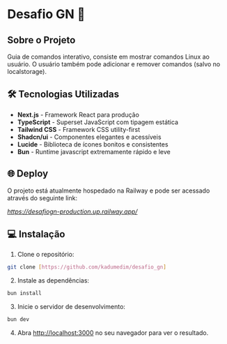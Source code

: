 # Desafio GN 🚀

## Sobre o Projeto

Guia de comandos interativo, consiste em mostrar comandos Linux ao usuário.
O usuário também pode adicionar e remover comandos (salvo no localstorage).

## 🛠 Tecnologias Utilizadas

- **Next.js** - Framework React para produção
- **TypeScript** - Superset JavaScript com tipagem estática
- **Tailwind CSS** - Framework CSS utility-first
- **Shadcn/ui** - Componentes elegantes e acessíveis
- **Lucide** - Biblioteca de ícones bonitos e consistentes
- **Bun** - Runtime javascript extremamente rápido e leve

## 🌐 Deploy

O projeto está atualmente hospedado na Railway e pode ser acessado através do seguinte link:

_https://desafiogn-production.up.railway.app/_

## 💻 Instalação

1. Clone o repositório:
```bash
git clone [https://github.com/kadumedim/desafio_gn]
```

2. Instale as dependências:
```bash
bun install
```

3. Inicie o servidor de desenvolvimento:
```bash
bun dev
```

4. Abra [http://localhost:3000](http://localhost:3000) no seu navegador para ver o resultado.
